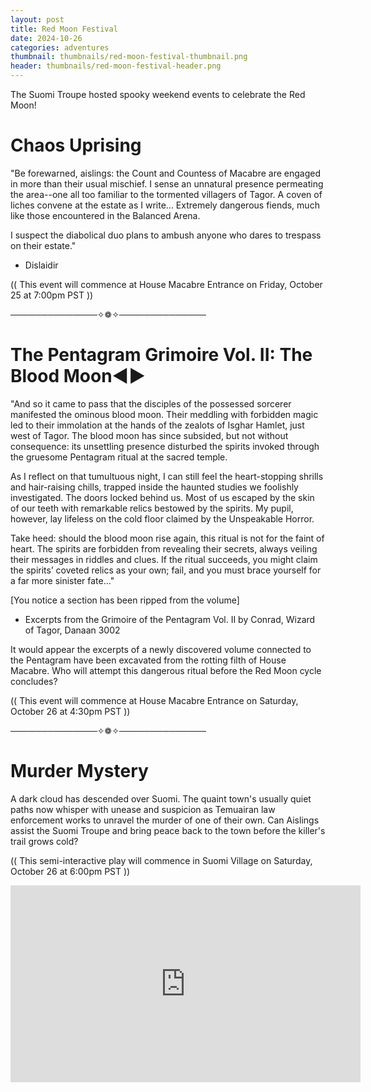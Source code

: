 ```yaml
---
layout: post
title: Red Moon Festival
date: 2024-10-26
categories: adventures
thumbnail: thumbnails/red-moon-festival-thumbnail.png
header: thumbnails/red-moon-festival-header.png
---
```


The Suomi Troupe hosted spooky weekend events to celebrate the Red Moon!


# Chaos Uprising

"Be forewarned, aislings: the Count and Countess of Macabre are engaged in more than their usual mischief. I sense an unnatural presence permeating the area--one all too familiar to the tormented villagers of Tagor. A coven of liches convene at the estate as I write... Extremely dangerous fiends, much like those encountered in the Balanced Arena.

I suspect the diabolical duo plans to ambush anyone who dares to trespass on their estate."

- Dislaidir

(( This event will commence at House Macabre Entrance on Friday, October 25 at 7:00pm PST ))

──────────────✧❁✧──────────────

# The Pentagram Grimoire Vol. II: The Blood Moon◀▶

"And so it came to pass that the disciples of the possessed sorcerer manifested the ominous blood moon. Their meddling with forbidden magic led to their immolation at the hands of the zealots of Isghar Hamlet, just west of Tagor. The blood moon has since subsided, but not without consequence: its unsettling presence disturbed the spirits invoked through the gruesome Pentagram ritual at the sacred temple.

As I reflect on that tumultuous night, I can still feel the heart-stopping shrills and hair-raising chills, trapped inside the haunted studies we foolishly investigated. The doors locked behind us. Most of us escaped by the skin of our teeth with remarkable relics bestowed by the spirits. My pupil, however, lay lifeless on the cold floor claimed by the Unspeakable Horror.

Take heed: should the blood moon rise again, this ritual is not for the faint of heart. The spirits are forbidden from revealing their secrets, always veiling their messages in riddles and clues. If the ritual succeeds, you might claim the spirits’ coveted relics as your own; fail, and you must brace yourself for a far more sinister fate..."

[You notice a section has been ripped from the volume]

- Excerpts from the Grimoire of the Pentagram Vol. II by Conrad, Wizard of Tagor, Danaan 3002

It would appear the excerpts of a newly discovered volume connected to the Pentagram have been excavated from the rotting filth of House Macabre. Who will attempt this dangerous ritual before the Red Moon cycle concludes?

(( This event will commence at House Macabre Entrance on Saturday, October 26 at 4:30pm PST ))

──────────────✧❁✧──────────────

# Murder Mystery

A dark cloud has descended over Suomi. The quaint town's usually quiet paths now whisper with unease and suspicion as Temuairan law enforcement works to unravel the murder of one of their own. Can Aislings assist the Suomi Troupe and bring peace back to the town before the killer's trail grows cold?

(( This semi-interactive play will commence in Suomi Village on Saturday, October 26 at 6:00pm PST ))

<iframe width="560" height="315" src="https://www.youtube.com/embed/goLnCe4TrLk?si=FIXLjGsbHFO2Aj_e" title="YouTube video player" frameborder="0" allow="accelerometer; autoplay; clipboard-write; encrypted-media; gyroscope; picture-in-picture; web-share" referrerpolicy="strict-origin-when-cross-origin" allowfullscreen></iframe>


